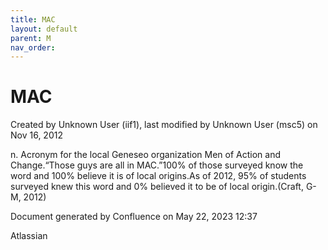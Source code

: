 ```yaml
---
title: MAC
layout: default
parent: M
nav_order:
---
```


# MAC

Created by  Unknown User (iif1), last modified by  Unknown User (msc5) on Nov 16, 2012

n. Acronym for the local Geneseo organization Men of Action and Change.“Those guys are all in MAC.”100% of those surveyed know the word and 100% believe it is of local origins.As of 2012, 95% of students surveyed knew this word and 0% believed it to be of local origin.(Craft, G-M, 2012) 

Document generated by Confluence on May 22, 2023 12:37

Atlassian
